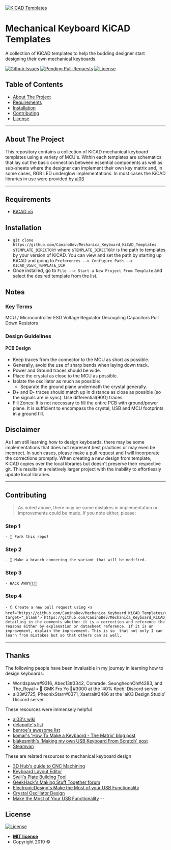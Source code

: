 <a href="https://github.com/CaninoDev/Mechanical_Keyboard_KiCAD_Templates"><img src="http://i.imgur.com/2TQ86Dp.png" title="Mechanical Keyboards KiCAD Templates" alt="KiCAD Templates"></a>

# Mechanical Keyboard KiCAD Templates

A collection of KiCAD templates to help the budding designer start designing their own mechanical keyboards.

 [![Github Issues](http://githubbadges.herokuapp.com/badges/badgerbadgerbadger/issues.svg?style=flat-square)](https://github.com/badges/badgerbadgerbadger/issues) 
 [![Pending Pull-Requests](http://githubbadges.herokuapp.com/badges/badgerbadgerbadger/pulls.svg?style=flat-square)](https://github.com/badges/badgerbadgerbadger/pulls) 
 [![License](http://img.shields.io/:license-mit-blue.svg?style=flat-square)](http://badges.mit-license.org)

<!-- TABLE OF CONTENTS -->
## Table of Contents

- [About The Project](#about-the-project)
- [Requirements](#requirements)
- [Installation](#installation)
- [Contributing](#contributing)
- [License](#license)

---
<!-- ABOUT THE PROJECT -->
## About The Project

This repository contains a collection of KiCAD mechanical keyboard templates using a variety of MCU's. Within each templates are schematics that lay out the basic connection between essential components as well as sub-sheets where the designer can implement their own key matrix and, in some cases, RGB LED underglow implementations. In most cases the KiCAD libraries in use were provided by [ai03](https://github.com/ai03-2725)

---
<!-- REQUIREMENTS -->
## Requirements

- [KiCAD v5](http://www.kicad-pcb.org/)

<!-- INSTALLATION -->
## Installation

- `git clone https://github.com/CaninoDev/Mechanica_Keyboard_KiCAD_Templates $TEMPLATE_DIRECTORY` where `$TEMPLATE_DIRECTORY` is the path to templates by your version of KiCAD. You can view and set the path by starting up KiCAD and going to `Preferences --> Configure Path --> KICAD_USER_TEMPLATE_DIR` 
- Once installed, go to `File --> Start a New Project From Template` and select the desired template from the list.

<!-- NOTES -->
## Notes

### Key Terms

MCU / Microcontroller
ESD
Voltage Regulator
Decoupling Capacitors
Pull Down Resistors

<!-- Design Guidlines -->
### Design Guidelines

<!-- PCB DESIGN -->
#### PCB Design

- Keep traces from the connector to the MCU as short as possible.
- Generally, avoid the use of sharp bends when laying down track.
- Power and Ground traces should be wide.
- Place the crystal as close to the MCU as possible.
- Isolate the oscillator as much as possible:
  - Separate the ground plane underneath the crystal generally.
- D+ and D- traces should match up in distance as close as possible (so the signals are in sync). Use differential(90Ω) traces.
- Fill Zones: It is not necessary to fill the entire PCB with ground/power plane. It is sufficient to encompass the crystal, USB and MCU footprints in a ground fill.

<!-- DISCLAIMER -->
## Disclaimer

As I am still learning how to design keyboards, there may be some implementations that does not represent best practices or may even be incorrect. In such cases, please make a pull request and I will incorporate the corrections promptly. When creating a new design from template, KiCAD copies over the local libraries but doesn't preserve their respective git. This results in a relatively larger project with the inability to effortlessly update local libraries.

---
<!-- CONTRIBUTING -->
## Contributing

> As noted above, there may be some mistakes in implementation or improvements could be made. If you note either, please:

### Step 1

    - 🍴 Fork this repo!

### Step 2
    - 👯 Make a branch concering the variant that will be modified.

### Step 3
    - HACK AWAY🔨🔨🔨

### Step 4
    - 🔃 Create a new pull request using <a href="https://github.com/CaninoDev/Mechanica_Keyboard_KiCAD_Templates/compare/" target="_blank">`https://github.com/CaninoDev/Mechanica_Keyboard_KiCAD_Templates/compare/`</a> detailing in the comments whether it is a correction and reference the reasons either by explanation or datasheet reference. If it is an improvement, explain the improvement. This is so  that not only I can learn from mistakes but so that others can as well. 
---
## Thanks

The following people have been invaluable in my journey in learning how to design keyboards:

- Worldspawn#9316, Abec13#3342, Comrade. SeungheonOh#4283, and The_Royal • 🍦 GMK Fro.Yo 🍦#3000 at the '40% Keeb' Discord server. 
- ai03#2725, PheonixStarr#0371, Xaetral#3486 at the 'ai03 Design Studio' Discord server

These resources were immensely helpful
- [ai03's wiki](https://wiki.ai03.me/)
- [delapoite's list](https://github.com/Delapouite/awesome-keyboard)
- [benroe's awesome list](https://github.com/BenRoe/awesome-mechanical-keyboard)
- [komar's 'How To Make a Keybaord - The Matrix' blog post](http://blog.komar.be/how-to-make-a-keyboard-the-matrix/)
- [blakesmith's 'Making my own USB Keyboard From Scratch' post](http://blakesmith.me/2019/01/16/making-my-own-usb-keyboard-from-scratch.html)
- [Steamvan](https://github.com/jmdaly/steamvan)

These are related resources to mechanical keyboard design
- [3D Hub's guide to CNC Machining](https://www.3dhubs.com/knowledge-base/how-design-parts-cnc-machining)
- [Keyboard Layout Editor](http://www.keyboard-layout-editor.com/)
- [Swill's Plate Building Tool](http://www.keyboard-layout-editor.com/)
- [GeekHack's Making Stuff Together forum](https://geekhack.org/index.php?board=117.0)
- [ElectronicDesign's Make the Most of your USB Functionality](https://www.electronicdesign.com/power/make-most-your-usb-functionality)
- [Crystal Oscillator Design](http://hoani.net/engineering/crystal-oscillator-design/)
- [Make the Most of Your USB Functionality](https://www.electronicdesign.com/power/make-most-your-usb-functionality)
-- 
## License

[![License](http://img.shields.io/:license-mit-blue.svg?style=flat-square)](http://badges.mit-license.org)

- **[MIT license](http://opensource.org/licenses/mit-license.php)**
- Copyright 2019 ©

